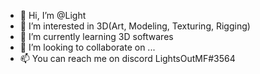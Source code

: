 - 👋 Hi, I’m @Light
- 👀 I’m interested in 3D(Art, Modeling, Texturing, Rigging)
- 🌱 I’m currently learning 3D softwares
- 💞️ I’m looking to collaborate on ...
- 📫 You can reach me on discord
      LightsOutMF#3564

<!---
LightsOutMF/LightsOutMF is a ✨ special ✨ repository because its `README.md` (this file) appears on your GitHub profile.
You can click the Preview link to take a look at your changes.
--->
